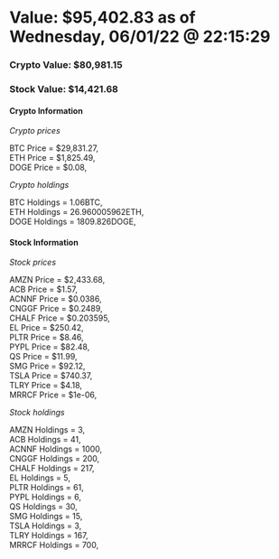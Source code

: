 # Value: $95,402.83 as of Wednesday, 06/01/22 @ 22:15:29 

### Crypto Value: $80,981.15

### Stock Value: $14,421.68

#### Crypto Information 
*Crypto prices* 

BTC Price = $29,831.27,  
ETH Price = $1,825.49,  
DOGE Price = $0.08,  


*Crypto holdings* 

BTC Holdings = 1.06BTC,  
ETH Holdings = 26.960005962ETH,  
DOGE Holdings = 1809.826DOGE,  


#### Stock Information 

*Stock prices* 

AMZN Price = $2,433.68,  
ACB Price = $1.57,  
ACNNF Price = $0.0386,  
CNGGF Price = $0.2489,  
CHALF Price = $0.203595,  
EL Price = $250.42,  
PLTR Price = $8.46,  
PYPL Price = $82.48,  
QS Price = $11.99,  
SMG Price = $92.12,  
TSLA Price = $740.37,  
TLRY Price = $4.18,  
MRRCF Price = $1e-06,  


*Stock holdings* 

AMZN Holdings = 3,  
ACB Holdings = 41,  
ACNNF Holdings = 1000,  
CNGGF Holdings = 200,  
CHALF Holdings = 217,  
EL Holdings = 5,  
PLTR Holdings = 61,  
PYPL Holdings = 6,  
QS Holdings = 30,  
SMG Holdings = 15,  
TSLA Holdings = 3,  
TLRY Holdings = 167,  
MRRCF Holdings = 700,  


